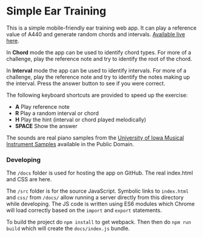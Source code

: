 # Simple Ear Training

This is a simple mobile-friendly ear training web app. It can play a reference value
 of A440 and generate random chords and intervals. [Available live here](https://pianosnake.github.io/simple-ear-training/index.html).

In __Chord__ mode the app can be used to identify chord types. For more of a challenge, play the reference note and try to identify
the root of the chord.

In __Interval__ mode the app can be used to identify intervals. For more of a challenge, play the reference note and try to identify
the notes making up the interval. Press the answer button to see if you were correct.

The following keyboard shortcuts are provided to speed up the exercise:

- __A__ Play reference note
- __R__ Play a random interval or chord
- __H__ Play the hint (interval or chord played melodically)
- __SPACE__ Show the answer

The sounds are real piano samples from the [University of Iowa Musical Instrument Samples](http://theremin.music.uiowa.edu/MIS.html) available in the Public Domain.

### Developing
The `/docs` folder is used for hosting the app on GitHub. The real index.html and CSS are here.

The `/src` folder is for the source JavaScript. Symbolic links to `index.html` and `css/` from `/docs/` allow running a
server directly from this directory while developing.
The JS code is written using ES6 modules which Chrome will load correctly based on the `import` and `export` statements.

To build the project do `npm install` to get webpack. Then then do `npm run build` which will create the `docs/index.js` bundle.


